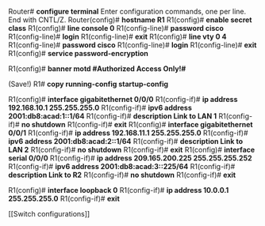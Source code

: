 
Router# **configure terminal**
Enter configuration commands, one per line. End with CNTL/Z. 
Router(config)# **hostname R1** 
R1(config)# **enable secret class** 
R1(config)# **line console 0** 
R1(config-line)# **password cisco** 
R1(config-line)# **login** 
R1(config-line)# **exit** 
R1(config)# **line vty 0 4** 
R1(config-line)# **password cisco** 
R1(config-line)# **login** 
R1(config-line)# **exit** 
R1(config)# **service password-encryption** 


R1(config)# **banner motd #Authorized Access Only!#**

(Save!)
R1# **copy running-config startup-config**


R1(config)# **interface gigabitethernet 0/0/0** 
R1(config-if)# **ip address 192.168.10.1 255.255.255.0** 
R1(config-if)# **ipv6 address 2001:db8:acad:1::1/64** 
R1(config-if)# **description Link to LAN 1** 
R1(config-if)# **no shutdown** 
R1(config-if)# **exit** 
R1(config)# **interface gigabitethernet 0/0/1** 
R1(config-if)# **ip address 192.168.11.1 255.255.255.0** 
R1(config-if)# **ipv6 address 2001:db8:acad:2::1/64** 
R1(config-if)# **description Link to LAN 2** 
R1(config-if)# **no shutdown** 
R1(config-if)# **exit** 
R1(config)# **interface serial 0/0/0** 
R1(config-if)# **ip address 209.165.200.225 255.255.255.252** 
R1(config-if)# **ipv6 address 2001:db8:acad:3::225/64** 
R1(config-if)# **description Link to R2** 
R1(config-if)# **no shutdown** 
R1(config-if)# **exit** 


R1(config)# **interface loopback 0** 
R1(config-if)# **ip address 10.0.0.1 255.255.255.0** 
R1(config-if)# **exit**

[[Switch configurations]]